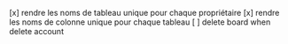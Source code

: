 [x] rendre les noms de tableau unique pour chaque propriétaire
[x] rendre les noms de colonne unique pour chaque tableau
[ ] delete board when delete account
